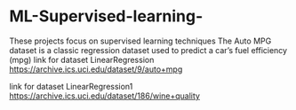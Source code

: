 # ML-Supervised-learning-
These projects focus on supervised learning techniques
The Auto MPG dataset is a classic regression dataset used to predict a car’s fuel efficiency (mpg)
link for dataset LinearRegression  https://archive.ics.uci.edu/dataset/9/auto+mpg

link for dataset LinearRegression1 https://archive.ics.uci.edu/dataset/186/wine+quality

